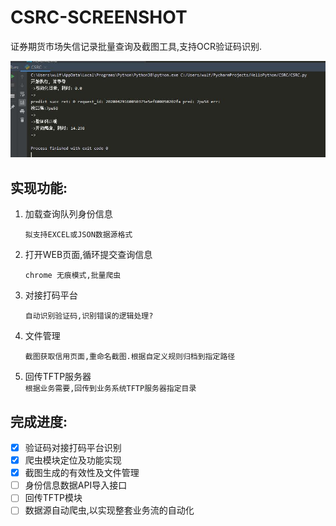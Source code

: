 # CSRC-SCREENSHOT
证券期货市场失信记录批量查询及截图工具,支持OCR验证码识别.   

![运行日志截图](https://github.com/raincoat200/CSRC-SCREENSHOT/blob/master/log.jpg)  

## 实现功能:
    
   1. 加载查询队列身份信息  
   
        `拟支持EXCEL或JSON数据源格式`
    
   2.  打开WEB页面,循环提交查询信息   
   
        `chrome 无痕模式,批量爬虫`   
        
   3. 对接打码平台 
    
        `自动识别验证码,识别错误的逻辑处理?`

   4. 文件管理   
   
        `截图获取信用页面,重命名截图.根据自定义规则归档到指定路径`

   5. 回传TFTP服务器   
        `根据业务需要,回传到业务系统TFTP服务器指定目录`

## 完成进度:
- [x] 验证码对接打码平台识别
- [x] 爬虫模块定位及功能实现
- [x] 截图生成的有效性及文件管理
- [ ] 身份信息数据API导入接口
- [ ] 回传TFTP模块
- [ ] 数据源自动爬虫,以实现整套业务流的自动化
